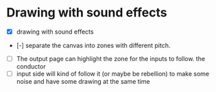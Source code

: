 # Drawing with sound effects

- [x] drawing with sound effects
- [-] separate the canvas into zones with different pitch.
- [ ] The output page can highlight the zone for the inputs to follow. the conductor
- [ ] input side will kind of follow it (or maybe be rebellion) to make some noise and have some drawing at the same time
